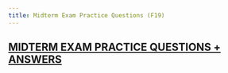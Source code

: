 ```yaml
---
title: Midterm Exam Practice Questions (F19)
---
```


<h2><a href="./midtermPE.pdf">MIDTERM EXAM PRACTICE QUESTIONS + ANSWERS</a></h2>
